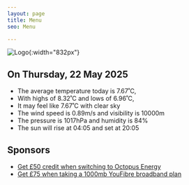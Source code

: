 ```yaml
---
layout: page
title: Menu
seo: Menu

---
```


![Logo](/images/logo.jpg){:width="832px"}

<!-- weather_marker starts -->
## On Thursday, 22 May 2025

- The average temperature today is 7.67˚C,
- With highs of 8.32˚C and lows of 6.96˚C,
- It may feel like 7.67˚C with clear sky
- The wind speed is 0.89m/s and visibility is 10000m
- The pressure is 1017hPa and humidity is 84%
- The sun will rise at 04:05 and set at 20:05

<!-- weather_marker ends -->

## Sponsors

- [Get £50 credit when switching to Octopus Energy](https://bit.ly/3oD1nnS)
- [Get £75 when taking a 1000mb YouFibre broadband plan](https://aklam.io/91zWhU?)
